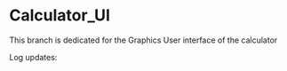 # Calculator_UI
This branch is dedicated for the Graphics User interface of the calculator 

Log updates: 
